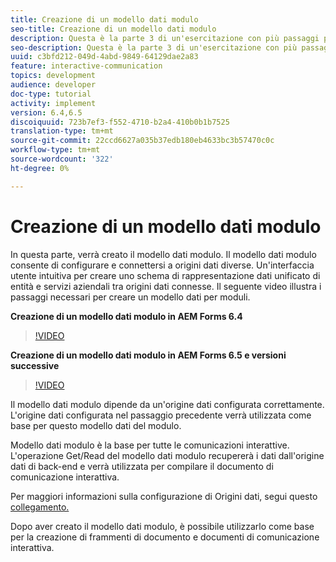 ```yaml
---
title: Creazione di un modello dati modulo
seo-title: Creazione di un modello dati modulo
description: Questa è la parte 3 di un'esercitazione con più passaggi per la creazione del primo documento di comunicazione interattiva. In questa parte, verrà creato il modello dati modulo. Il modello dati modulo consente di configurare e connettersi a origini dati diverse. Fornisce un'interfaccia utente intuitiva per creare uno schema di rappresentazione dati unificato di entità e servizi aziendali tra le origini dati connesse. Il seguente video illustra i passaggi necessari per creare il modello dati del modulo.
seo-description: Questa è la parte 3 di un'esercitazione con più passaggi per la creazione del primo documento di comunicazione interattiva. In questa parte, verrà creato il modello dati modulo. Il modello dati modulo consente di configurare e connettersi a origini dati diverse. Fornisce un'interfaccia utente intuitiva per creare uno schema di rappresentazione dati unificato di entità e servizi aziendali tra origini dati connesse. Il seguente video illustra i passaggi necessari per creare un modello dati per moduli.
uuid: c3bfd212-049d-4abd-9849-64129dae2a83
feature: interactive-communication
topics: development
audience: developer
doc-type: tutorial
activity: implement
version: 6.4,6.5
discoiquuid: 723b7ef3-f552-4710-b2a4-410b0b1b7525
translation-type: tm+mt
source-git-commit: 22ccd6627a035b37edb180eb4633bc3b57470c0c
workflow-type: tm+mt
source-wordcount: '322'
ht-degree: 0%

---
```



# Creazione di un modello dati modulo

In questa parte, verrà creato il modello dati modulo. Il modello dati modulo consente di configurare e connettersi a origini dati diverse. Un&#39;interfaccia utente intuitiva per creare uno schema di rappresentazione dati unificato di entità e servizi aziendali tra origini dati connesse. Il seguente video illustra i passaggi necessari per creare un modello dati per moduli.

**Creazione di un modello dati modulo in  AEM Forms 6.4**
>[!VIDEO](https://video.tv.adobe.com/v/27763/?quality=9&learn=on)

**Creazione di un modello dati modulo in  AEM Forms 6.5 e versioni successive**
>[!VIDEO](https://video.tv.adobe.com/v/27765?quality=9&learn=on)

Il modello dati modulo dipende da un&#39;origine dati configurata correttamente. L&#39;origine dati configurata nel passaggio precedente verrà utilizzata come base per questo modello dati del modulo.

Modello dati modulo è la base per tutte le comunicazioni interattive. L&#39;operazione Get/Read del modello dati modulo recupererà i dati dall&#39;origine dati di back-end e verrà utilizzata per compilare il documento di comunicazione interattiva.

Per maggiori informazioni sulla configurazione di Origini dati, segui questo [collegamento.](parttwo.md)

Dopo aver creato il modello dati modulo, è possibile utilizzarlo come base per la creazione di frammenti di documento e documenti di comunicazione interattiva.
